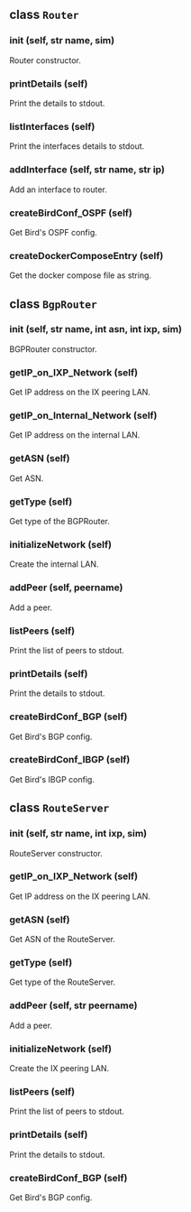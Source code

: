 class `Router`
---

### __init__ (self, str name, sim)
Router constructor.

### printDetails (self)
Print the details to stdout.

### listInterfaces (self)
Print the interfaces details to stdout.

### addInterface (self, str name, str ip)
Add an interface to router.

### createBirdConf_OSPF (self)
Get Bird's OSPF config.

### createDockerComposeEntry (self)
Get the docker compose file as string.


class `BgpRouter`
---

### __init__ (self, str name, int asn, int ixp, sim)
BGPRouter constructor.

### getIP_on_IXP_Network (self)
Get IP address on the IX peering LAN.

### getIP_on_Internal_Network (self)
Get IP address on the internal LAN.

### getASN (self)
Get ASN.

### getType (self)
Get type of the BGPRouter.

### initializeNetwork (self)
Create the internal LAN.

### addPeer (self, peername)
Add a peer.

### listPeers (self)
Print the list of peers to stdout.

### printDetails (self)
Print the details to stdout.

### createBirdConf_BGP (self)
Get Bird's BGP config.

### createBirdConf_IBGP (self)
Get Bird's IBGP config.

class `RouteServer`
---

### __init__ (self, str name, int ixp, sim)
RouteServer constructor.

### getIP_on_IXP_Network (self)
Get IP address on the IX peering LAN.

### getASN (self)
Get ASN of the RouteServer.

### getType (self)
Get type of the RouteServer.

### addPeer (self, str peername)
Add a peer.

### initializeNetwork (self)
Create the IX peering LAN.

### listPeers (self)
Print the list of peers to stdout.

### printDetails (self)
Print the details to stdout.

### createBirdConf_BGP (self)
Get Bird's BGP config.
